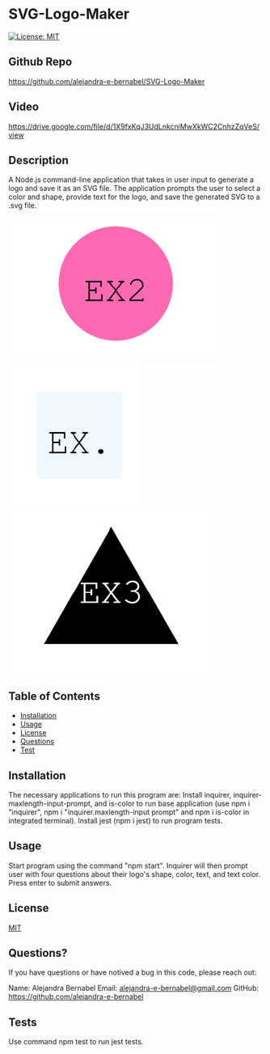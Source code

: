 # SVG-Logo-Maker
[![License: MIT](https://img.shields.io/badge/License-MIT-yellow.svg)](https://opensource.org/licenses/MIT)

## Github Repo
https://github.com/alejandra-e-bernabel/SVG-Logo-Maker

## Video
https://drive.google.com/file/d/1X9fxKqJ3UdLnkcniMwXkWC2CnhzZqVeS/view

## Description

A Node.js command-line application that takes in user input to generate a logo and save it as an SVG file. The application prompts the user to select a color and shape, provide text for the logo, and save the generated SVG to a .svg file.

![Circle Example](image.png)
![Rectangle Example](image-1.png)
![Triangle Example](image-2.png)

## Table of Contents

- [Installation](#installation)
- [Usage](#usage)
- [License](#license)
- [Questions](#questions?)
- [Test](#tests)

## Installation

The necessary applications to run this program are:
Install inquirer, inquirer-maxlength-input-prompt, and is-color to run base application (use npm i "inquirer", npm i "inquirer.maxlength-input prompt" and npm i is-color in integrated terminal). Install jest (npm i jest) to run program tests. 

## Usage

Start program using the command "npm start". Inquirer will then prompt user with four questions about their logo's shape, color, text, and text color. Press enter to submit answers.

## License 

[MIT](https://choosealicense.com/licenses/mit/)

## Questions? 

If you have questions or have notived a bug in this code, please reach out:

Name: Alejandra Bernabel
Email: alejandra-e-bernabel@gmail.com
GitHub: https://github.com/alejandra-e-bernabel

## Tests 

Use command npm test to run jest tests.
